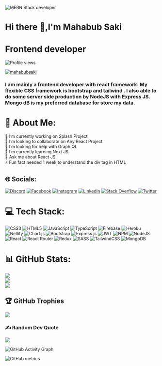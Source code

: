 ![MERN Stack developer](https://i.ibb.co/9nbhzyW/New-Project.jpg)
# Hi there 👋,I'm Mahabub Saki
# Frontend developer
![Profile views](https://gpvc.arturio.dev/mahabubsaki)
<p align="left"> <a href="https://twitter.com/mahabubsaki" target="blank"><img src="https://img.shields.io/twitter/follow/mahabubsaki?logo=twitter&style=for-the-badge" alt="mahabubsaki" /></a> </p>


### I am mainly a frontend developer with react framework. My flexible CSS framework is bootstrap and tailwind .  I also able to do some server side production by NodeJS with Express JS. Mongo dB is my preferred database for store my data.

# 💫 About Me:
🔭 I’m currently working on Splash Project<br>👯 I’m looking to collaborate on Any React Project<br>🤝 I’m looking for help with Graph QL<br>🌱 I’m currently learning Next JS<br>💬 Ask me about React JS<br>⚡ Fun fact needed 1 week to understand the div tag in HTML

## 🌐 Socials:
[![Discord](https://img.shields.io/badge/Discord-%237289DA.svg?logo=discord&logoColor=white)](htttps://discord.gg/https://discord.gg/smyZtNr5) [![Facebook](https://img.shields.io/badge/Facebook-%231877F2.svg?logo=Facebook&logoColor=white)](https://facebook.com/mahabubsaki) [![Instagram](https://img.shields.io/badge/Instagram-%23E4405F.svg?logo=Instagram&logoColor=white)](https://instagram.com/mahabubsaki) [![LinkedIn](https://img.shields.io/badge/LinkedIn-%230077B5.svg?logo=linkedin&logoColor=white)](https://linkedin.com/in/mahabubsaki) [![Stack Overflow](https://img.shields.io/badge/-Stackoverflow-FE7A16?logo=stack-overflow&logoColor=white)](https://stackoverflow.com/users/18127142) [![Twitter](https://img.shields.io/badge/Twitter-%231DA1F2.svg?logo=Twitter&logoColor=white)](https://twitter.com/MahabubSaki) 

# 💻 Tech Stack:
![CSS3](https://img.shields.io/badge/css3-%231572B6.svg?style=for-the-badge&logo=css3&logoColor=white) ![HTML5](https://img.shields.io/badge/html5-%23E34F26.svg?style=for-the-badge&logo=html5&logoColor=white) ![JavaScript](https://img.shields.io/badge/javascript-%23323330.svg?style=for-the-badge&logo=javascript&logoColor=%23F7DF1E) ![TypeScript](https://img.shields.io/badge/typescript-%23007ACC.svg?style=for-the-badge&logo=typescript&logoColor=white) ![Firebase](https://img.shields.io/badge/firebase-%23039BE5.svg?style=for-the-badge&logo=firebase) ![Heroku](https://img.shields.io/badge/heroku-%23430098.svg?style=for-the-badge&logo=heroku&logoColor=white) ![Netlify](https://img.shields.io/badge/netlify-%23000000.svg?style=for-the-badge&logo=netlify&logoColor=#00C7B7) ![Chart.js](https://img.shields.io/badge/chart.js-F5788D.svg?style=for-the-badge&logo=chart.js&logoColor=white) ![Bootstrap](https://img.shields.io/badge/bootstrap-%23563D7C.svg?style=for-the-badge&logo=bootstrap&logoColor=white) ![Express.js](https://img.shields.io/badge/express.js-%23404d59.svg?style=for-the-badge&logo=express&logoColor=%2361DAFB) ![JWT](https://img.shields.io/badge/nestjs-%23E0234E.svg?style=for-the-badge&logo=nestjs&logoColor=white) ![NPM](https://img.shields.io/badge/NPM-%23000000.svg?style=for-the-badge&logo=npm&logoColor=white) ![NodeJS](https://img.shields.io/badge/node.js-6DA55F?style=for-the-badge&logo=node.js&logoColor=white) ![React](https://img.shields.io/badge/react-%2320232a.svg?style=for-the-badge&logo=react&logoColor=%2361DAFB) ![React Router](https://img.shields.io/badge/React_Router-CA4245?style=for-the-badge&logo=react-router&logoColor=white) ![Redux](https://img.shields.io/badge/redux-%23593d88.svg?style=for-the-badge&logo=redux&logoColor=white) ![SASS](https://img.shields.io/badge/SASS-hotpink.svg?style=for-the-badge&logo=SASS&logoColor=white) ![TailwindCSS](https://img.shields.io/badge/tailwindcss-%2338B2AC.svg?style=for-the-badge&logo=tailwind-css&logoColor=white) ![MongoDB](https://img.shields.io/badge/MongoDB-%234ea94b.svg?style=for-the-badge&logo=mongodb&logoColor=white)

# 📊 GitHub Stats:
![](https://github-readme-stats.vercel.app/api?username=mahabubsaki&theme=react&hide_border=false&include_all_commits=true&count_private=true)<br/>
![](https://github-readme-streak-stats.herokuapp.com/?user=mahabubsaki&theme=react&hide_border=false)<br/>
![](https://github-readme-stats.vercel.app/api/top-langs/?username=mahabubsaki&theme=react&hide_border=false&include_all_commits=true&count_private=true&layout=compact)

## 🏆 GitHub Trophies
![](https://github-profile-trophy.vercel.app/?username=mahabubsaki&theme=discord&no-frame=false&no-bg=false&margin-w=4)

### ✍️ Random Dev Quote
![](https://quotes-github-readme.vercel.app/api?type=horizontal&theme=gruvbox)

![GitHub Activity Graph](https://activity-graph.herokuapp.com/graph?username=mahabubsaki)  

![GitHub metrics](https://metrics.lecoq.io/mahabubsaki)  


